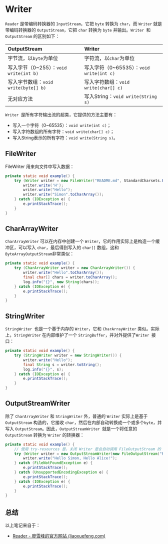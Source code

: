 # Writer

`Reader` 是带编码转换器的 `InputStream`，它把 `byte` 转换为 `char`，而 `Writer` 就是带编码转换器的 `OutputStream`，它把 `char` 转换为 `byte` 并输出。`Writer `和 `OutputStream` 的区别如下：

| OutputStream                           | Writer                                   |
| :------------------------------------- | :--------------------------------------- |
| 字节流，以`byte`为单位                 | 字符流，以`char`为单位                   |
| 写入字节（0~255）：`void write(int b)` | 写入字符（0~65535）：`void write(int c)` |
| 写入字节数组：`void write(byte[] b)`   | 写入字符数组：`void write(char[] c)`     |
| 无对应方法                             | 写入String：`void write(String s)`       |

`Writer `是所有字符输出流的超类，它提供的方法主要有：

- 写入一个字符（0~65535）：`void write(int c)`；
- 写入字符数组的所有字符：`void write(char[] c)`；
- 写入String表示的所有字符：`void write(String s)`。

## FileWriter

FileWriter 用来向文件中写入数据：

```java
private static void example() {
    try (Writer writer = new FileWriter("README.md", StandardCharsets.UTF_8)) {
        writer.write('H');
        writer.write("Hello");
        writer.write("Simon".toCharArray());
    } catch (IOException e) {
        e.printStackTrace();
    }
}
```

## CharArrayWriter

`CharArrayWriter` 可以在内存中创建一个 `Writer`，它的作用实际上是构造一个缓冲区，可以写入 `char`，最后得到写入的 `char[]` 数组，这和`ByteArrayOutputStream`非常类似：

```java
private static void example() {
    try (CharArrayWriter writer = new CharArrayWriter()) {
        writer.write("Hello".toCharArray());
        final char[] chars = writer.toCharArray();
        log.info("{}", new String(chars));
    } catch (IOException e) {
        e.printStackTrace();
    }
}
```

## StringWriter

`StringWriter `也是一个基于内存的 `Writer`，它和 `CharArrayWriter` 类似。实际上，`StringWriter` 在内部维护了一个 `StringBuffer`，并对外提供了`Writer `接口：

```java
private static void example() {
    try (StringWriter writer = new StringWriter()) {
        writer.write("Hello");
        final String s = writer.toString();
        log.info("{}", s);
    } catch (IOException e) {
        e.printStackTrace();
    }
}
```

## OutputStreamWriter

除了 `CharArrayWriter` 和 `StringWriter` 外，普通的 `Writer` 实际上是基于 `OutputStream` 构造的，它接收 `char`，然后在内部自动转换成一个或多个`byte`，并写入 `OutputStream`。因此，`OutputStreamWriter `就是一个将任意的 `OutputStream` 转换为 `Writer` 的转换器：

```java
private static void example() {
    // 使用 try-resources 是，关闭 Writer 是会自动调用 FileOutputStream 的 close 方法
    try (Writer writer = new OutputStreamWriter(new FileOutputStream("README.md"), StandardCharsets.UTF_8)) {
        writer.write("Hello Simon, Hello Alice!");
    } catch (FileNotFoundException e) {
        e.printStackTrace();
    } catch (UnsupportedEncodingException e) {
        e.printStackTrace();
    } catch (IOException e) {
        e.printStackTrace();
    }
}
```

## 总结

以上笔记来自于：

- [Reader - 廖雪峰的官方网站 (liaoxuefeng.com)](https://www.liaoxuefeng.com/wiki/1252599548343744/1298366902304801)